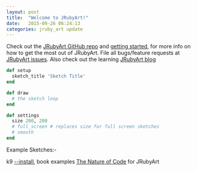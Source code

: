 ```yaml
---
layout: post
title:  "Welcome to JRubyArt!"
date:   2015-09-26 06:24:13
categories: jruby_art update
---
```


Check out the [JRubyArt GitHub repo][repo] and [getting started][started], for more info on how to get the most out of JRubyArt. File all bugs/feature requests at [JRubyArt issues][issues]. Also check out the learning [JRubyArt blog][blog]

```ruby
def setup
  sketch_title 'Sketch Title'
end

def draw
  # the sketch loop
end

def settings
  size 200, 200
  # full_screen # replaces size for full screen sketches
  # smooth  
end
```

Example Sketches:-

k9 [--install][examples], book examples [The Nature of Code][nature] for JRubyArt

[repo]: https://github.com/ruby-processing/JRubyArt
[issues]: https://github.com/ruby-processing/JRubyArt/issues
[wiki]: https://github.com/ruby-processing/JRubyArt/wiki
[nature]: https://github.com/ruby-processing/The-Nature-of-Code-for-JRubyArt
[examples]: https://github.com/ruby-processing/JRubyArt-examples
[started]: {{site.github.url}}/started/
[blog]: https://monkstone.github.io/
